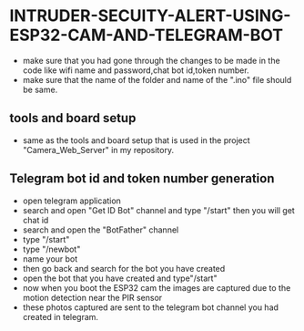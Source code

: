 # INTRUDER-SECUITY-ALERT-USING-ESP32-CAM-AND-TELEGRAM-BOT
- make sure that you had gone through the changes to be made in the code like wifi name and password,chat bot id,token number.
- make sure that the name of the folder and name of the ".ino" file should be same.
  
## tools and board setup 
- same as the tools and board setup that is used in the project "Camera_Web_Server" in my repository.

## Telegram bot id and token number generation
- open telegram application
- search and open "Get ID Bot" channel and type "/start" then you will get chat id 
- search and open the "BotFather" channel
- type "/start"
- type "/newbot"
- name your bot
- then go back and search for the bot you have created
- open the bot that you have created and type"/start"
- now when you boot the ESP32 cam the images are captured due to the motion detection near the PIR sensor
- these photos captured are sent to the telegram bot channel you had created in telegram.
